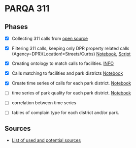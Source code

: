 PARQA 311
=========


## Phases

- [x] Collecting 311 calls from [open source](https://data.cityofnewyork.us/Social-Services/311-Service-Requests-from-2010-to-Present/erm2-nwe9)
- [x] Filtering 311 calls, keeping only DPR property related calls (Agency=DPR)(Location!=Streets/Curbs) [Notebook](1_Raw_311_to_dataset.ipunb), [Script](scripts/1_Raw_311_to_dataset.py)
- [x] Creating ontology to match calls to facilities. [INFO](ONTOLOGY/README.md)
- [x] Calls matching to facilities and park districts [Notebook](4_Matching_Calls_Districts.ipynb)
- [x] Create time series of calls for each park district. [Notebook](5_Calls_Timeseries.ipynb)
- [ ] time series of park quality for each park district. [Notebook](3_PIP_timeseries.ipynb)
- [ ] correlation between time series
- [ ] tables of complain type for each district and/or park.


## Sources
- [List of used and potential sources](PARKS_OPEN_DATA.md)
